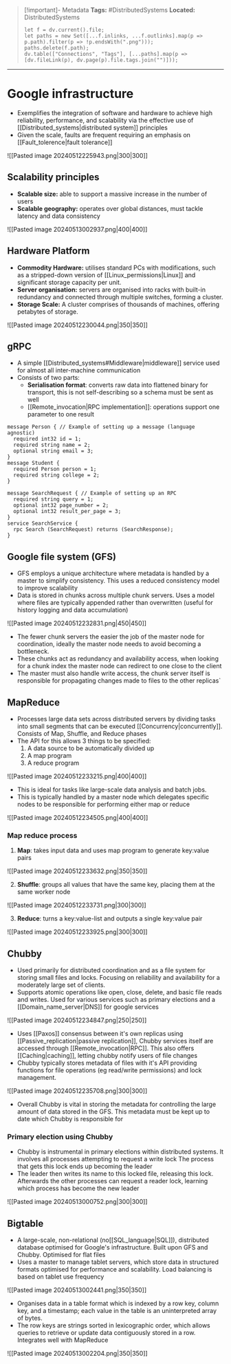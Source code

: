 > [!important]- Metadata
> **Tags:** #DistributedSystems 
> **Located:** DistributedSystems
> ```dataviewjs
> let f = dv.current().file;
> let paths = new Set([...f.inlinks, ...f.outlinks].map(p => p.path).filter(p => !p.endsWith(".png")));
> paths.delete(f.path);
> dv.table(["Connections", "Tags"], [...paths].map(p => [dv.fileLink(p), dv.page(p).file.tags.join("")]));
> ```

___
# Google infrastructure
- Exemplifies the integration of software and hardware to achieve high reliability, performance, and scalability via the effective use of [[Distributed_systems|distributed system]] principles 
- Given the scale, faults are frequent requiring an emphasis on [[Fault_tolerence|fault tolerance]]  

![[Pasted image 20240512225943.png|300|300]]
## Scalability principles
- **Scalable size:** able to support a massive increase in the number of users
- **Scalable geography:** operates over global distances, must tackle latency and data consistency 

![[Pasted image 20240513002937.png|400|400]]
## Hardware Platform
- **Commodity Hardware:** utilises standard PCs with modifications, such as a stripped-down version of [[Linux_permissions|Linux]] and significant storage capacity per unit.
- **Server organisation:** servers are organised into racks with built-in redundancy and connected through multiple switches, forming a cluster.
- **Storage Scale:** A cluster comprises of thousands of machines, offering petabytes of storage.

![[Pasted image 20240512230044.png|350|350]]

## gRPC
- A simple [[Distributed_systems#Middleware|middleware]] service used for almost all inter-machine communication 
- Consists of two parts:
	- **Serialisation format**: converts raw data into flattened binary for transport, this is not self-describing so a schema must be sent as well
	- [[Remote_invocation|RPC implementation]]: operations support one parameter to one result

```
message Person { // Example of setting up a message (language agnostic)
  required int32 id = 1;
  required string name = 2;
  optional string email = 3;
}
message Student {
  required Person person = 1;
  required string college = 2;
}

message SearchRequest { // Example of setting up an RPC
  required string query = 1;
  optional int32 page_number = 2;
  optional int32 result_per_page = 3;
}
service SearchService {
  rpc Search (SearchRequest) returns (SearchResponse);
}
```
## Google file system (GFS)
-  GFS employs a unique architecture where metadata is handled by a master to simplify consistency. This uses a reduced consistency model to improve scalability 
- Data is stored in chunks across multiple chunk servers. Uses a model where files are typically appended rather than overwritten (useful for history logging and data accumulation)


![[Pasted image 20240512232831.png|450|450]]

- The fewer chunk servers the easier the job of the master node for coordination, ideally the master node needs to avoid becoming a bottleneck. 
- These chunks act as redundancy and availability access, when looking for a chunk index the master node can redirect to one close to the client
- The master must also handle write access, the chunk server itself is responsible for propagating changes made to files to the other replicas`
## MapReduce
- Processes large data sets across distributed servers by dividing tasks into small segments that can be executed [[Concurrency|concurrently]]. Consists of Map, Shuffle, and Reduce phases
- The API for this allows 3 things to be specified: 
	1. A data source to be automatically divided up
	2. A map program
	3. A reduce program

![[Pasted image 20240512233215.png|400|400]]

- This is ideal for tasks like large-scale data analysis and batch jobs.
- This is typically handled by a master node which delegates specific nodes to be responsible for performing either map or reduce 

![[Pasted image 20240512234505.png|400|400]]
### Map reduce process
1. **Map**: takes input data and uses map program to generate key:value pairs 

![[Pasted image 20240512233632.png|350|350]]

2. **Shuffle**: groups all values that have the same key, placing them at the same worker node 

![[Pasted image 20240512233731.png|300|300]]

3. **Reduce**: turns a key:value-list and outputs a single key:value pair

![[Pasted image 20240512233925.png|300|300]]

## Chubby
- Used primarily for distributed coordination and as a file system for storing small files and locks. Focusing on reliability and availability for a moderately large set of clients.
- Supports atomic operations like open, close, delete, and basic file reads and writes. Used for various services such as primary elections and a [[Domain_name_server|DNS]] for google services


![[Pasted image 20240512234847.png|250|250]]

- Uses [[Paxos]] consensus between it's own replicas using [[Passive_replication|passive replication]], Chubby services itself are accessed through [[Remote_invocation|RPC]]. This also offers [[Caching|caching]], letting chubby notify users of file changes
- Chubby typically stores metadata of files with it's API providing functions for file operations (eg read/write permissions) and lock management.

![[Pasted image 20240512235708.png|300|300]]

- Overall Chubby is vital in storing the metadata for controlling the large amount of data stored in the GFS. This metadata must be kept up to date which Chubby is responsible for
### Primary election using Chubby
- Chubby is instrumental in primary elections within distributed systems. It involves all processes attempting to request a write lock The process that gets this lock ends up becoming the leader
- The leader then writes its name to this locked file, releasing this lock. Afterwards the other processes can request a reader lock, learning which process has become the new leader

![[Pasted image 20240513000752.png|300|300]]

## Bigtable

- A large-scale, non-relational (no[[SQL_language|SQL]]), distributed database optimised for Google's infrastructure. Built upon GFS and Chubby. Optimised for flat files
- Uses a master to manage tablet servers, which store data in structured formats optimised for performance and scalability. Load balancing is based on tablet use frequency


![[Pasted image 20240513002441.png|350|350]]

- Organises data in a table format which is indexed by a row key, column key, and a timestamp; each value in the table is an uninterpreted array of bytes.
- The row keys are strings sorted in lexicographic order, which allows queries to retrieve or update data contiguously stored in a row. Integrates well with MapReduce  

![[Pasted image 20240513002204.png|350|350]]
